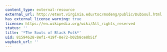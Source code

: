 ```yaml
---
content_type: external-resource
external_url: http://etext.virginia.edu/toc/modeng/public/DubSoul.html
has_external_license_warning: true
license: https://en.wikipedia.org/wiki/All_rights_reserved
status: ''
title: '*The Souls of Black Folk*'
uid: 81594628-8ef1-419f-8e72-b02b8ce8b51f
wayback_url: ''
---
```

